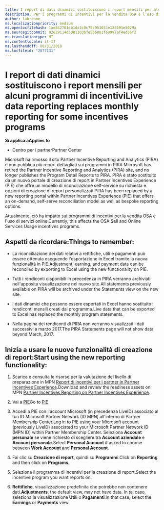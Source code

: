 ```yaml
---
title: I report di dati dinamici sostituiscono i report mensili per alcuni programmi di incentivi | Centro per i partner
description: Per i programmi di incentivi per la vendita OSA e l'uso di servizi online sono ora disponibili report di dati dinamici.
author: labrenne
ms.localizationpriority: medium
ms.openlocfilehash: 1ae842761eb1de3c0c75c951033e128691e5029a
ms.sourcegitcommit: 92629114d5081103bfe555081f69997af4ed56f2
ms.translationtype: MT
ms.contentlocale: it-IT
ms.lasthandoff: 08/31/2018
ms.locfileid: "2877131"
---
```

# <a name="live-data-reporting-replaces-monthly-reporting-for-some-incentives-programs"></a><span data-ttu-id="e9334-103">I report di dati dinamici sostituiscono i report mensili per alcuni programmi di incentivi</span><span class="sxs-lookup"><span data-stu-id="e9334-103">Live data reporting replaces monthly reporting for some incentives programs</span></span>

**<span data-ttu-id="e9334-104">Si applica a</span><span class="sxs-lookup"><span data-stu-id="e9334-104">Applies to</span></span>**

-  <span data-ttu-id="e9334-105">Centro per i partner</span><span class="sxs-lookup"><span data-stu-id="e9334-105">Partner Center</span></span>

<span data-ttu-id="e9334-106">Microsoft ha rimosso il sito Partner Incentive Reporting and Analytics (PIRA) e non pubblica più report dettagliati sui programmi in PIRA.</span><span class="sxs-lookup"><span data-stu-id="e9334-106">Microsoft has retired the Partner Incentive Reporting and Analytics (PIRA) site, and no longer publishes the Program Detail Reports to PIRA.</span></span> <span data-ttu-id="e9334-107">PIRA è stato sostituito da un nuovo portale di creazione di report in Partner Incentives Experience (PIE) che offre un modello di riconciliazione self-service su richiesta e opzioni di creazione di report personalizzati.</span><span class="sxs-lookup"><span data-stu-id="e9334-107">PIRA has been replaced by a new reporting portal within Partner Incentives Experience (PIE) that offers an on-demand, self-serve reconciliation model as well as bespoke reporting options.</span></span> 

<span data-ttu-id="e9334-108">Attualmente, ciò ha impatto sui programmi di incentivi per la vendita OSA e l'uso di servizi online.</span><span class="sxs-lookup"><span data-stu-id="e9334-108">Currently, this affects the OSA Sell and Online Services Usage incentives programs.</span></span>

## <a name="things-to-remember"></a><span data-ttu-id="e9334-109">Aspetti da ricordare:</span><span class="sxs-lookup"><span data-stu-id="e9334-109">Things to remember:</span></span> 

- <span data-ttu-id="e9334-110">La riconciliazione dei dati relativi a rettifiche, utili e pagamenti può essere ottenuta eseguendo l'esportazione in Excel tramite la nuova funzionalità in PIE.</span><span class="sxs-lookup"><span data-stu-id="e9334-110">Adjustment, earning, and payment data can be reconciled by exporting to Excel using the new functionality on PIE.</span></span>

- <span data-ttu-id="e9334-111">Tutti i rendiconti disponibili in precedenza in PIRA verranno archiviati nell'apposita visualizzazione nel nuovo sito.</span><span class="sxs-lookup"><span data-stu-id="e9334-111">All statements previously available on PIRA will be archived under the Statements view on the new site.</span></span> 

- <span data-ttu-id="e9334-112">I dati dinamici che possono essere esportati in Excel hanno sostituito i rendiconti mensili creati dal programma.</span><span class="sxs-lookup"><span data-stu-id="e9334-112">Live data that can be exported to Excel has replaced the monthly program statements.</span></span>

- <span data-ttu-id="e9334-113">Nella pagina dei rendiconti di PIRA non verranno visualizzati i dati successivi a marzo 2017.</span><span class="sxs-lookup"><span data-stu-id="e9334-113">The PIRA Statements page will not show data beyond March, 2017.</span></span>
 
## <a name="start-using-the-new-reporting-functionality"></a><span data-ttu-id="e9334-114">Inizia a usare le nuove funzionalità di creazione di report:</span><span class="sxs-lookup"><span data-stu-id="e9334-114">Start using the new reporting functionality:</span></span> 

1. <span data-ttu-id="e9334-115">Scarica e consulta le risorse per la valutazione del livello di preparazione in MPN [Report di incentivi per i partner in Partner Incentives Experience](http://aka.ms/osareadiness ).</span><span class="sxs-lookup"><span data-stu-id="e9334-115">Download and review the readiness assets on MPN [Partner Incentives Reporting on Partner Incentives Experience](http://aka.ms/osareadiness ).</span></span>

2. <span data-ttu-id="e9334-116">Vai a [PIE](https://partnerincentives.microsoft.com/)</span><span class="sxs-lookup"><span data-stu-id="e9334-116">Go to [PIE](https://partnerincentives.microsoft.com/)</span></span>

3. <span data-ttu-id="e9334-117">Accedi a PIE con l'account Microsoft (in precedenza LiveID) associato al tuo ID Microsoft Partner Network (ID MPN) all'interno di Partner Membership Center.</span><span class="sxs-lookup"><span data-stu-id="e9334-117">Log in to PIE using your Microsoft account (previously LiveID) associated to your Microsoft Partner Network ID (MPN ID) within Partner Membership Center.</span></span> <span data-ttu-id="e9334-118">Seleziona **Account personale** se viene richiesto di scegliere tra **Account aziendale** e **Account personale**.</span><span class="sxs-lookup"><span data-stu-id="e9334-118">Select **Personal Account** if asked to choose between **Work Account** and **Personal Account**.</span></span>

4. <span data-ttu-id="e9334-119">Fai clic su **Creazione di report**, quindi su **Programmi**.</span><span class="sxs-lookup"><span data-stu-id="e9334-119">Click on **Reporting** and then click on **Programs**.</span></span> 

5. <span data-ttu-id="e9334-120">Seleziona il programma di incentivi per la creazione di report.</span><span class="sxs-lookup"><span data-stu-id="e9334-120">Select the incentive program you want reports on.</span></span> 

6. <span data-ttu-id="e9334-121">**Rettifiche**, visualizzazione predefinita che potrebbe non contenere dati.</span><span class="sxs-lookup"><span data-stu-id="e9334-121">**Adjustments**, the default view, may not have data.</span></span>  <span data-ttu-id="e9334-122">In tal caso, seleziona la visualizzazione **Utili** o **Pagamenti**.</span><span class="sxs-lookup"><span data-stu-id="e9334-122">In that case, select the **Earnings** or **Payments** view.</span></span>


 

 



